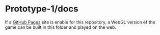 # Prototype-1/docs

If a [GitHub Pages][gh-pages] site is enable for this repository, a WebGL version ef the game can be built in this folder and played on the web.

[gh-pages]: <https://pages.github.com>
